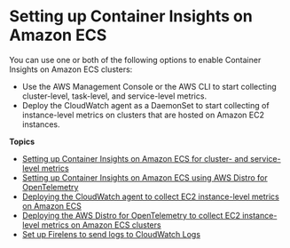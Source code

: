 # Setting up Container Insights on Amazon ECS<a name="deploy-container-insights-ECS"></a>

You can use one or both of the following options to enable Container Insights on Amazon ECS clusters:
+ Use the AWS Management Console or the AWS CLI to start collecting cluster\-level, task\-level, and service\-level metrics\.
+ Deploy the CloudWatch agent as a DaemonSet to start collecting of instance\-level metrics on clusters that are hosted on Amazon EC2 instances\.

**Topics**
+ [Setting up Container Insights on Amazon ECS for cluster\- and service\-level metrics](deploy-container-insights-ECS-cluster.md)
+ [Setting up Container Insights on Amazon ECS using AWS Distro for OpenTelemetry](deploy-container-insights-ECS-adot.md)
+ [Deploying the CloudWatch agent to collect EC2 instance\-level metrics on Amazon ECS](deploy-container-insights-ECS-instancelevel.md)
+ [Deploying the AWS Distro for OpenTelemetry to collect EC2 instance\-level metrics on Amazon ECS clusters](deploy-container-insights-ECS-OTEL.md)
+ [Set up Firelens to send logs to CloudWatch Logs](deploy-container-insights-ECS-logs.md)